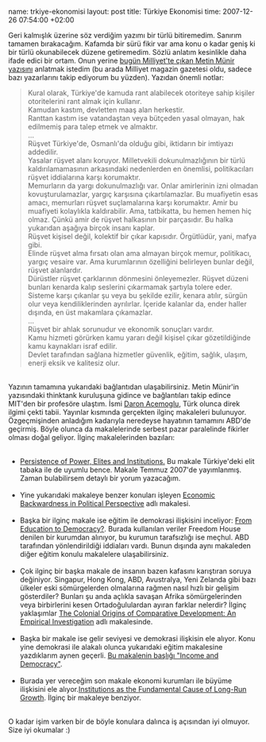 name: trkiye-ekonomisi
layout: post
title: Türkiye Ekonomisi
time: 2007-12-26 07:54:00 +02:00

Geri kalmışlık üzerine söz verdiğim yazımı bir türlü bitiremedim. Sanırım tamamen bırakacağım. Kafamda bir sürü fikir var ama konu o kadar geniş ki bir türlü okunabilecek düzene getiremedim. Sözlü anlatım kesinlikle daha ifade edici bir ortam. Onun yerine <a href="http://www.milliyet.com.tr/2007/12/26/yazar/munir.html">bugün Milliyet'te çıkan Metin Münir yazısını</a> anlatmak istedim (bu arada Milliyet magazin gazetesi oldu, sadece bazı yazarlarını takip ediyorum bu yüzden). Yazıdan önemli notlar:<br /><blockquote>Kural olarak, Türkiye'de kamuda rant alabilecek otoriteye sahip kişiler otoritelerini rant almak için kullanır.<br />Kamudan kastım, devletten maaş alan herkestir.<br />Ranttan kastım ise vatandaştan veya bütçeden yasal olmayan, hak edilmemiş para talep etmek ve almaktır. <br />...<br />Rüşvet Türkiye'de, Osmanlı'da olduğu gibi, iktidarın bir imtiyazı addedilir.<br />Yasalar rüşvet alanı koruyor. Milletvekili dokunulmazlığının bir türlü kaldırılamamasının arkasındaki nedenlerden en önemlisi, politikacıları rüşvet iddialarına karşı korumaktır.<br />Memurların da yargı dokunulmazlığı var. Onlar amirlerinin izni olmadan kovuşturulamazlar, yargıç karşısına çıkartılamazlar. Bu muafiyetin esas amacı, memurları rüşvet suçlamalarına karşı korumaktır. Amir bu muafiyeti kolaylıkla kaldırabilir. Ama, tatbikatta, bu hemen hemen hiç olmaz. Çünkü amir de rüşvet halkasının bir parçasıdır. Bu halka yukarıdan aşağıya birçok insanı kaplar.<br />Rüşvet kişisel değil, kolektif bir çıkar kapısıdır. Örgütlüdür, yani, mafya gibi.<br />Elinde rüşvet alma fırsatı olan ama almayan birçok memur, politikacı, yargıç vesaire var. Ama kurumlarının özelliğini belirleyen bunlar değil, rüşvet alanlardır.<br />Dürüstler rüşvet çarklarının dönmesini önleyemezler. Rüşvet düzeni bunları kenarda kalıp seslerini çıkarmamak şartıyla tolere eder. Sisteme karşı çıkanlar şu veya bu şekilde ezilir, kenara atılır, sürgün olur veya kendiliklerinden ayrılırlar. İçeride kalanlar da, ender haller dışında, en üst makamlara çıkamazlar.<br />...<br />Rüşvet bir ahlak sorunudur ve ekonomik sonuçları vardır.<br />Kamu hizmeti görürken kamu yararı değil kişisel çıkar gözetildiğinde kamu kaynakları israf edilir.<br />Devlet tarafından sağlana hizmetler güvenlik, eğitim, sağlık, ulaşım, enerji eksik ve kalitesiz olur.</blockquote><br />Yazının tamamına yukarıdaki bağlantıdan ulaşabilirsiniz. Metin Münir'in yazısındaki thinktank kuruluşuna gidince ve bağlantıları takip edince MIT'den bir profesöre ulaştım. İsmi <a href="http://econ-www.mit.edu/faculty/acemoglu/publication">Daron Acemoglu</a>, Türk olunca direk ilgimi çekti tabii. Yayınlar kısmında gerçekten ilginç makaleleri bulunuyor. Özgeçmişinden anladığım kadarıyla neredeyse hayatının tamamını ABD'de geçirmiş. Böyle olunca da makalelerinde serbest pazar paralelinde fikirler olması doğal geliyor. İlginç makalelerinden bazıları:<br /><ul><br /><li><a href="http://econ-www.mit.edu/files/1371">Persistence of Power, Elites and Institutions.</a> Bu makale Türkiye'deki elit tabaka ile de uyumlu bence. Makale Temmuz 2007'de yayımlanmış. Zaman bulabilirsem detaylı bir yorum yazacağım.</li><br /><li>Yine yukarıdaki makaleye benzer konuları işleyen <a href="http://econ-www.mit.edu/files/301">Economic Backwardness in Political Perspective</a> adlı makalesi.</li><br /><li>Başka bir ilginç makale ise eğitim ile demokrasi ilişkisini inceliyor: <a href="http://econ-www.mit.edu/files/294">From Education to Democracy?</a>. Burada kullanılan veriler Freedom House denilen bir kurumdan alınıyor, bu kurumun tarafsızlığı ise meçhul. ABD tarafından yönlendirildiği iddiaları vardı. Bunun dışında aynı makaleden diğer eğitim konulu makalelere ulaşabilirsiniz.</li><br /><li>Çok ilginç bir başka makale de insanın bazen kafasını karıştıran soruya değiniyor. Singapur, Hong Kong, ABD, Avustralya, Yeni Zelanda gibi bazı ülkeler eski sömürgelerden olmalarına rağmen nasıl hızlı bir gelişim gösterdiler? Bunları şu anda açlıkla savaşan Afrika sömürgelerinden veya birbirlerini kesen Ortadoğululardan ayıran farklar nelerdir? İlginç yaklaşımlar <a href="http://econ-www.mit.edu/files/276">The Colonial Origins of Comparative Development: An Empirical Investigation</a> adlı makalesinde.</li><br /><li>Başka bir makale ise gelir seviyesi ve demokrasi ilişkisin ele alıyor. Konu yine demokrasi ile alakalı olunca yukarıdaki eğitim makalesine yazdıklarım aynen geçerli. <a href="http://econ-www.mit.edu/files/1370">Bu makalenin başlığı "Income and Democracy"</a>.</li><br /><li>Burada yer vereceğim son makale ekonomi kurumları ile büyüme ilişkisini ele alıyor.<a href="http://econ-www.mit.edu/files/299">Institutions as the Fundamental Cause of Long-Run Growth</a>. İlginç bir makaleye benziyor.</li></ul><br />O kadar işim varken bir de böyle konulara dalınca iş açısından iyi olmuyor. Size iyi okumalar :)
